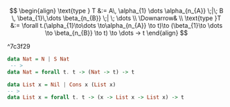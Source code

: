 
$$
\begin{align}
\text{type } T &:= A\, \alpha_{1} \dots \alpha_{n_{A}} \;|\; B \, \beta_{1}\,\dots \beta_{n_{B}} \;| \; \dots  \\
\Downarrow& \\
\text{type }T &:= \forall t.(\alpha_{1}\to\dots \to\alpha_{n_{A}} \to t)\to (\beta_{1}\to \dots \to \beta_{n_{B}} \to t) \to \dots → t
\end{align}
$$

^7c3f29

```haskell
data Nat = N | S Nat
 -- >
data Nat = forall t. t -> (Nat -> t) -> t
```

```haskell
data List x = Nil | Cons x (List x)
-- >
data List x = forall t. t -> (x -> List x -> List x) -> t
```

